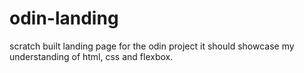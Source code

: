 # odin-landing
scratch built landing page for the odin project
it should showcase my understanding of html, css and flexbox.
